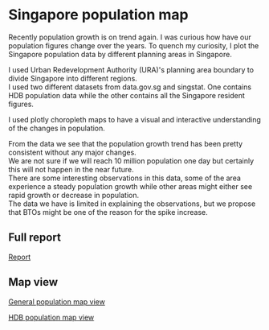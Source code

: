 # Singapore population map

Recently population growth is on trend again. I was curious how have our population figures change over the years. To quench my curiosity, I plot the Singapore population data by different planning areas in Singapore.

I used Urban Redevelopment Authority (URA)'s planning area boundary to divide Singapore into different regions.\
I used two different datasets from data.gov.sg and singstat. One contains HDB population data while the other contains all the Singapore resident figures.

I used plotly choropleth maps to have a visual and interactive understanding of the changes in population.

From the data we see that the population growth trend has been pretty consistent without any major changes.\
We are not sure if we will reach 10 million population one day but certainly this will not happen in the near future.\
There are some interesting observations in this data, some of the area experience a steady population growth while other areas might either see rapid growth or decrease in population.\
The data we have is limited in explaining the observations, but we propose that BTOs might be one of the reason for the spike increase.

## Full report
[Report](https://lingjie00.github.io/Singapore-population-map/)

## Map view
[General population map view](https://lingjie00.github.io/Singapore-population-map/output/pop_fig.html)

[HDB population map view](https://lingjie00.github.io/Singapore-population-map/output/HDB_fig.html)
